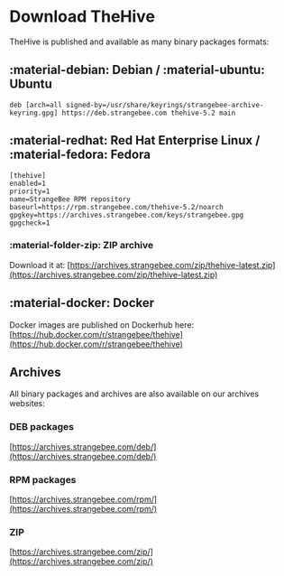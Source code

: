 # Download TheHive

TheHive is published and available as many binary packages formats: 

## :material-debian: Debian / :material-ubuntu: Ubuntu

```text title="/etc/apt/source.list.d/strangebee.list"
deb [arch=all signed-by=/usr/share/keyrings/strangebee-archive-keyring.gpg] https://deb.strangebee.com thehive-5.2 main
```

## :material-redhat: Red Hat Enterprise Linux / :material-fedora: Fedora

```text title="/etc/yum.repos.d/strangebee.repo"
[thehive]
enabled=1
priority=1
name=StrangeBee RPM repository
baseurl=https://rpm.strangebee.com/thehive-5.2/noarch
gpgkey=https://archives.strangebee.com/keys/strangebee.gpg
gpgcheck=1
```

### :material-folder-zip: ZIP archive
Download it at: [https://archives.strangebee.com/zip/thehive-latest.zip](https://archives.strangebee.com/zip/thehive-latest.zip)

## :material-docker: Docker
Docker images are published on Dockerhub here: [https://hub.docker.com/r/strangebee/thehive](https://hub.docker.com/r/strangebee/thehive)


## Archives
All binary packages and archives are also available on our archives websites: 

### DEB packages

[https://archives.strangebee.com/deb/](https://archives.strangebee.com/deb/)

### RPM packages

[https://archives.strangebee.com/rpm/](https://archives.strangebee.com/rpm/)

### ZIP

[https://archives.strangebee.com/zip/](https://archives.strangebee.com/zip/)


